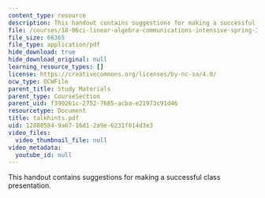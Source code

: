 ```yaml
---
content_type: resource
description: This handout contains suggestions for making a successful class presentation.
file: /courses/18-06ci-linear-algebra-communications-intensive-spring-2004/128805849a6716d12a9e6231f014d3e3_talkhints.pdf
file_size: 66365
file_type: application/pdf
hide_download: true
hide_download_original: null
learning_resource_types: []
license: https://creativecommons.org/licenses/by-nc-sa/4.0/
ocw_type: OCWFile
parent_title: Study Materials
parent_type: CourseSection
parent_uid: f390261c-2752-7685-acba-e21973c91d46
resourcetype: Document
title: talkhints.pdf
uid: 12880584-9a67-16d1-2a9e-6231f014d3e3
video_files:
  video_thumbnail_file: null
video_metadata:
  youtube_id: null
---
```

This handout contains suggestions for making a successful class presentation.